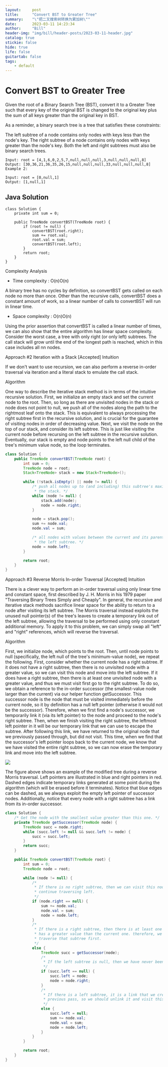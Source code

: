 ```yaml
---
layout:     post
title:      "Convert BST to Greater Tree"
summary:    "\"把二叉搜索树转换为累加树\""
date:       2023-03-11 14:23:34
author:     "Bill"
header-img: "img/bill/header-posts/2023-03-11-header.jpg"
catalog: true
stickie: false
hide: true
life: false
guitartab: false
tags:
    - default
---
```


# Convert BST to Greater Tree

Given the root of a Binary Search Tree (BST), convert it to a Greater Tree such that every key of the original BST is changed to the original key plus the sum of all keys greater than the original key in BST.

As a reminder, a binary search tree is a tree that satisfies these constraints:

The left subtree of a node contains only nodes with keys less than the node's key.
The right subtree of a node contains only nodes with keys greater than the node's key.
Both the left and right subtrees must also be binary search trees.

```
Input: root = [4,1,6,0,2,5,7,null,null,null,3,null,null,null,8]
Output: [30,36,21,36,35,26,15,null,null,null,33,null,null,null,8]
Example 2:

Input: root = [0,null,1]
Output: [1,null,1]
```

## Java Solution

```
class Solution {
    private int sum = 0;

    public TreeNode convertBST(TreeNode root) {
        if (root != null) {
            convertBST(root.right);
            sum += root.val;
            root.val = sum;
            convertBST(root.left);
        }
        return root;
    }
}
```

Complexity Analysis

- Time complexity : O(n)O(n)

A binary tree has no cycles by definition, so convertBST gets called on each node no more than once. Other than the recursive calls, convertBST does a constant amount of work, so a linear number of calls to convertBST will run in linear time.

- Space complexity : O(n)O(n)

Using the prior assertion that convertBST is called a linear number of times, we can also show that the entire algorithm has linear space complexity. Consider the worst case, a tree with only right (or only left) subtrees. The call stack will grow until the end of the longest path is reached, which in this case includes all nn nodes.

Approach #2 Iteration with a Stack [Accepted]
Intuition

If we don't want to use recursion, we can also perform a reverse in-order traversal via iteration and a literal stack to emulate the call stack.

Algorithm

One way to describe the iterative stack method is in terms of the intuitive recursive solution. First, we initialize an empty stack and set the current node to the root. Then, so long as there are unvisited nodes in the stack or node does not point to null, we push all of the nodes along the path to the rightmost leaf onto the stack. This is equivalent to always processing the right subtree first in the recursive solution, and is crucial for the guarantee of visiting nodes in order of decreasing value. Next, we visit the node on the top of our stack, and consider its left subtree. This is just like visiting the current node before recursing on the left subtree in the recursive solution. Eventually, our stack is empty and node points to the left null child of the tree's minimum value node, so the loop terminates.

```java
class Solution {
    public TreeNode convertBST(TreeNode root) {
        int sum = 0;
        TreeNode node = root;
        Stack<TreeNode> stack = new Stack<TreeNode>();

        while (!stack.isEmpty() || node != null) {
            /* push all nodes up to (and including) this subtree's maximum on
             * the stack. */
            while (node != null) {
                stack.add(node);
                node = node.right;
            }

            node = stack.pop();
            sum += node.val;
            node.val = sum;

            /* all nodes with values between the current and its parent lie in
             * the left subtree. */
            node = node.left;
        }

        return root;
    }
}
```


Approach #3 Reverse Morris In-order Traversal [Accepted]
Intuition

There is a clever way to perform an in-order traversal using only linear time and constant space, first described by J. H. Morris in his 1979 paper "Traversing Binary Trees Simply and Cheaply". In general, the recursive and iterative stack methods sacrifice linear space for the ability to return to a node after visiting its left subtree. The Morris traversal instead exploits the unused null pointer(s) of the tree's leaves to create a temporary link out of the left subtree, allowing the traversal to be performed using only constant additional memory. To apply it to this problem, we can simply swap all "left" and "right" references, which will reverse the traversal.

Algorithm

First, we initialize node, which points to the root. Then, until node points to null (specifically, the left null of the tree's minimum-value node), we repeat the following. First, consider whether the current node has a right subtree. If it does not have a right subtree, then there is no unvisited node with a greater value, so we can visit this node and move into the left subtree. If it does have a right subtree, then there is at least one unvisited node with a greater value, and thus we must visit first go to the right subtree. To do so, we obtain a reference to the in-order successor (the smallest-value node larger than the current) via our helper function getSuccessor. This successor node is the node that must be visited immediately before the current node, so it by definition has a null left pointer (otherwise it would not be the successor). Therefore, when we first find a node's successor, we temporarily link it (via its left pointer) to the node and proceed to the node's right subtree. Then, when we finish visiting the right subtree, the leftmost left pointer in it will be our temporary link that we can use to escape the subtree. After following this link, we have returned to the original node that we previously passed through, but did not visit. This time, when we find that the successor's left pointer loops back to the current node, we know that we have visited the entire right subtree, so we can now erase the temporary link and move into the left subtree.

![](/img/bill/in-posts//)

The figure above shows an example of the modified tree during a reverse Morris traversal. Left pointers are illustrated in blue and right pointers in red. Dashed edges indicate temporary links generated at some point during the algorithm (which will be erased before it terminates). Notice that blue edges can be dashed, as we always exploit the empty left pointer of successor nodes. Additionally, notice that every node with a right subtree has a link from its in-order successor.


```java
class Solution {
    /* Get the node with the smallest value greater than this one. */
    private TreeNode getSuccessor(TreeNode node) {
        TreeNode succ = node.right;
        while (succ.left != null && succ.left != node) {
            succ = succ.left;
        }
        return succ;
    }

    public TreeNode convertBST(TreeNode root) {
        int sum = 0;
        TreeNode node = root;

        while (node != null) {
            /*
             * If there is no right subtree, then we can visit this node and
             * continue traversing left.
             */
            if (node.right == null) {
                sum += node.val;
                node.val = sum;
                node = node.left;
            }
            /*
             * If there is a right subtree, then there is at least one node that
             * has a greater value than the current one. therefore, we must
             * traverse that subtree first.
             */
            else {
                TreeNode succ = getSuccessor(node);
                /*
                 * If the left subtree is null, then we have never been here before.
                 */
                if (succ.left == null) {
                    succ.left = node;
                    node = node.right;
                }
                /*
                 * If there is a left subtree, it is a link that we created on a
                 * previous pass, so we should unlink it and visit this node.
                 */
                else {
                    succ.left = null;
                    sum += node.val;
                    node.val = sum;
                    node = node.left;
                }
            }
        }

        return root;
    }
}
```


